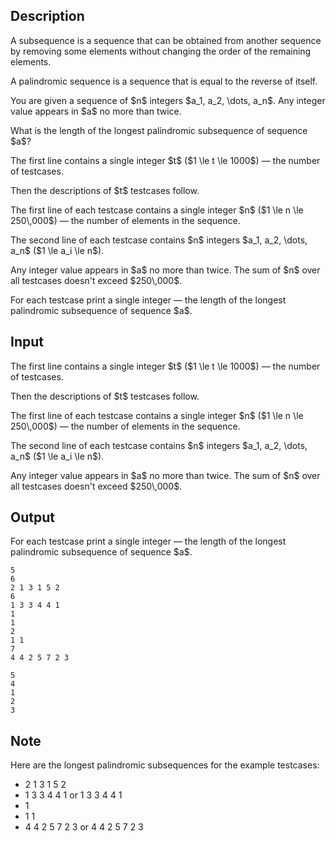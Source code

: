 ## Description

<div><p>A subsequence is a sequence that can be obtained from another sequence by removing some elements without changing the order of the remaining elements.</p><p>A palindromic sequence is a sequence that is equal to the reverse of itself.</p><p>You are given a sequence of $n$ integers $a_1, a_2, \dots, a_n$. <span class="tex-font-style-bf">Any integer value appears in $a$ no more than twice</span>.</p><p>What is the length of the longest palindromic subsequence of sequence $a$?</p></div><div class="input-specification"><p>The first line contains a single integer $t$ ($1 \le t \le 1000$)&nbsp;— the number of testcases.</p><p>Then the descriptions of $t$ testcases follow.</p><p>The first line of each testcase contains a single integer $n$ ($1 \le n \le 250\,000$)&nbsp;— the number of elements in the sequence.</p><p>The second line of each testcase contains $n$ integers $a_1, a_2, \dots, a_n$ ($1 \le a_i \le n$).</p><p>Any integer value appears in $a$ no more than twice. The sum of $n$ over all testcases doesn't exceed $250\,000$.</p></div><div class="output-specification"><p>For each testcase print a single integer&nbsp;— the length of the longest palindromic subsequence of sequence $a$.</p></div>

## Input

<p>The first line contains a single integer $t$ ($1 \le t \le 1000$)&nbsp;— the number of testcases.</p><p>Then the descriptions of $t$ testcases follow.</p><p>The first line of each testcase contains a single integer $n$ ($1 \le n \le 250\,000$)&nbsp;— the number of elements in the sequence.</p><p>The second line of each testcase contains $n$ integers $a_1, a_2, \dots, a_n$ ($1 \le a_i \le n$).</p><p>Any integer value appears in $a$ no more than twice. The sum of $n$ over all testcases doesn't exceed $250\,000$.</p>

## Output

<p>For each testcase print a single integer&nbsp;— the length of the longest palindromic subsequence of sequence $a$.</p>





```input1
5
6
2 1 3 1 5 2
6
1 3 3 4 4 1
1
1
2
1 1
7
4 4 2 5 7 2 3
```




```output1
5
4
1
2
3
```



## Note

<p>Here are the longest palindromic subsequences for the example testcases: </p><ul> <li> <span class="tex-font-style-underline"><span class="tex-font-style-bf">2</span></span> <span class="tex-font-style-underline"><span class="tex-font-style-bf">1</span></span> <span class="tex-font-style-underline"><span class="tex-font-style-bf">3</span></span> <span class="tex-font-style-underline"><span class="tex-font-style-bf">1</span></span> 5 <span class="tex-font-style-underline"><span class="tex-font-style-bf">2</span></span> </li><li> <span class="tex-font-style-underline"><span class="tex-font-style-bf">1</span></span> <span class="tex-font-style-underline"><span class="tex-font-style-bf">3</span></span> <span class="tex-font-style-underline"><span class="tex-font-style-bf">3</span></span> 4 4 <span class="tex-font-style-underline"><span class="tex-font-style-bf">1</span></span> or <span class="tex-font-style-underline"><span class="tex-font-style-bf">1</span></span> 3 3 <span class="tex-font-style-underline"><span class="tex-font-style-bf">4</span></span> <span class="tex-font-style-underline"><span class="tex-font-style-bf">4</span></span> <span class="tex-font-style-underline"><span class="tex-font-style-bf">1</span></span> </li><li> <span class="tex-font-style-underline"><span class="tex-font-style-bf">1</span></span> </li><li> <span class="tex-font-style-underline"><span class="tex-font-style-bf">1</span></span> <span class="tex-font-style-underline"><span class="tex-font-style-bf">1</span></span> </li><li> 4 4 <span class="tex-font-style-underline"><span class="tex-font-style-bf">2</span></span> <span class="tex-font-style-underline"><span class="tex-font-style-bf">5</span></span> 7 <span class="tex-font-style-underline"><span class="tex-font-style-bf">2</span></span> 3 or 4 4 <span class="tex-font-style-underline"><span class="tex-font-style-bf">2</span></span> 5 <span class="tex-font-style-underline"><span class="tex-font-style-bf">7</span></span> <span class="tex-font-style-underline"><span class="tex-font-style-bf">2</span></span> 3 </li></ul>
